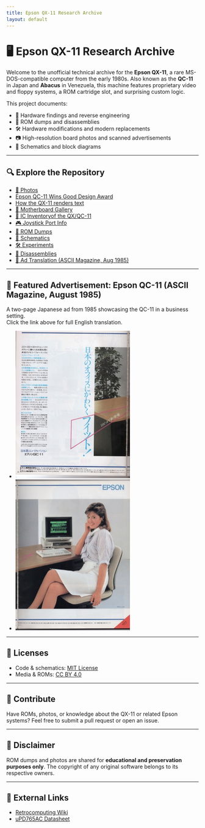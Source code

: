 ```yaml
---
title: Epson QX-11 Research Archive
layout: default
---
```


# 🖥️ Epson QX-11 Research Archive

Welcome to the unofficial technical archive for the **Epson QX-11**, a rare MS-DOS-compatible computer from the early 1980s. Also known as the **QC-11** in Japan and **Abacus** in Venezuela, this machine features proprietary video and floppy systems, a ROM cartridge slot, and surprising custom logic.

This project documents:
- 🧠 Hardware findings and reverse engineering
- 💾 ROM dumps and disassemblies
- 🛠️ Hardware modifications and modern replacements
- 📷 High-resolution board photos and scanned advertisements
- 📘 Schematics and block diagrams

---

## 🔍 Explore the Repository

- [📸 Photos](photos.md)
- [Epson QC-11 Wins Good Design Award](awards.md)
- [How the QX-11 renders text](qx11_text_rendering.md)
- [📸 Motherboard Gallery](photos/motherboard/gallery.md)
- [🧠 IC Inventoryof the QX/QC-11](ICs/index.md)
- [🎮 Joystick Port Info](joystick.md)
- [💾 ROM Dumps](/roms/)
- [📐 Schematics](/schematics/)
- [🛠️ Experiments](/experiments/)
- [📖 Disassemblies](/disassembly/)
- [📰 Ad Translation (ASCII Magazine, Aug 1985)](qc11_advertisement_translation.html)

---

## 📰 Featured Advertisement: Epson QC-11 (ASCII Magazine, August 1985)

A two-page Japanese ad from 1985 showcasing the QC-11 in a business setting.  
Click the link above for full English translation.

- [<img src="https://raw.githubusercontent.com/pradavic-1972/epson-qx11-research/main/magazine-scans/ascii_aug1985/thumb_qc11_advertisement_page1.jpg" alt="QC-11 Ad Page 1">](https://raw.githubusercontent.com/pradavic-1972/epson-qx11-research/main/magazine-scans/ascii_aug1985/qc11_advertisement_page1.jpg)
- [<img src="https://raw.githubusercontent.com/pradavic-1972/epson-qx11-research/main/magazine-scans/ascii_aug1985/thumb_qc11_advertisement_page2.jpg" alt="QC-11 Ad Page 2">](https://raw.githubusercontent.com/pradavic-1972/epson-qx11-research/main/magazine-scans/ascii_aug1985/qc11_advertisement_page2.jpg) 

---

## 📄 Licenses

- Code & schematics: [MIT License](LICENSE)
- Media & ROMs: [CC BY 4.0](LICENSE-CC-BY.txt)

---

## 🤝 Contribute

Have ROMs, photos, or knowledge about the QX-11 or related Epson systems? Feel free to submit a pull request or open an issue.

---

## 💾 Disclaimer

ROM dumps and photos are shared for **educational and preservation purposes only**. The copyright of any original software belongs to its respective owners.

---

## 🔗 External Links

- [Retrocomputing Wiki](https://wiki.retrocomputing.net/)
- [uPD765AC Datasheet](UPD765B.PDF)
